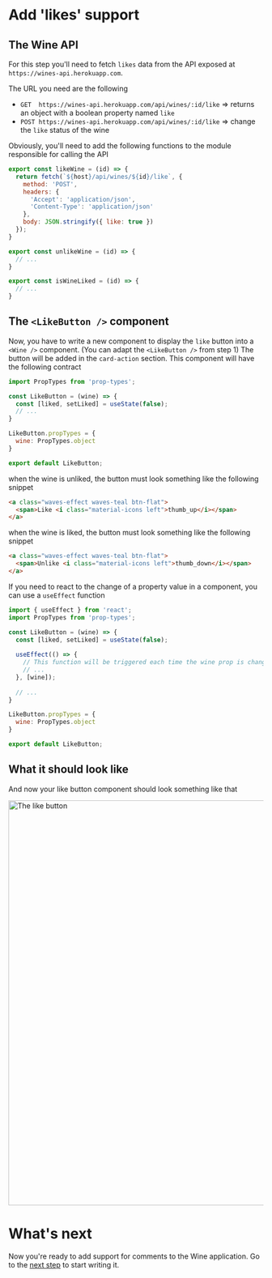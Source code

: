# Add 'likes' support

## The Wine API

For this step you'll need to fetch `likes` data from the API exposed at `https://wines-api.herokuapp.com`.

The URL you need are the following

* `GET  https://wines-api.herokuapp.com/api/wines/:id/like` => returns an object with a boolean property named `like`
* `POST https://wines-api.herokuapp.com/api/wines/:id/like` => change the `like` status of the wine

Obviously, you'll need to add the following functions to the module responsible for calling the API

```javascript
export const likeWine = (id) => {
  return fetch(`${host}/api/wines/${id}/like`, {
    method: 'POST',
    headers: {
      'Accept': 'application/json',
      'Content-Type': 'application/json'
    },
    body: JSON.stringify({ like: true })
  });
}

export const unlikeWine = (id) => {
  // ...
}

export const isWineLiked = (id) => {
  // ...
}
```

## The `<LikeButton />` component

Now, you have to write a new component to display the `like` button into a `<Wine />` component. (You can adapt the `<LikeButton />` from step 1) The button will be added in the `card-action` section. This component will have the following contract

```jsx
import PropTypes from 'prop-types';

const LikeButton = (wine) => {
  const [liked, setLiked] = useState(false);
  // ...
}

LikeButton.propTypes = {
  wine: PropTypes.object
}

export default LikeButton;
```

when the wine is unliked, the button must look something like the following snippet

```html
<a class="waves-effect waves-teal btn-flat">
  <span>Like <i class="material-icons left">thumb_up</i></span>
</a>
```

when the wine is liked, the button must look something like the following snippet

```html
<a class="waves-effect waves-teal btn-flat">
  <span>Unlike <i class="material-icons left">thumb_down</i></span>
</a>
```

If you need to react to the change of a property value in a component, you can use a `useEffect` function

```javascript
import { useEffect } from 'react';
import PropTypes from 'prop-types';

const LikeButton = (wine) => {
  const [liked, setLiked] = useState(false);
  
  useEffect(() => {
    // This function will be triggered each time the wine prop is changed
    // ...
  }, [wine]);
  
  // ...
}

LikeButton.propTypes = {
  wine: PropTypes.object
}

export default LikeButton;
```
## What it should look like

And now your like button component should look something like that

<img src='https://github.com/react-bootcamp/react-101/raw/master/instructions/img/like.gif' width='800' alt='The like button'>

# What's next

Now you're ready to add support for comments to the Wine application. Go to the [next step](./5-handle-comments.md) to start writing it.
